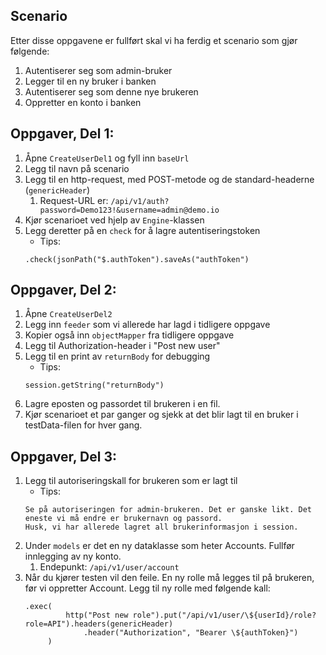 ## Scenario
Etter disse oppgavene er fullført skal vi ha ferdig et scenario som gjør følgende:
1. Autentiserer seg som admin-bruker
2. Legger til en ny bruker i banken
3. Autentiserer seg som denne nye brukeren
4. Oppretter en konto i banken

## Oppgaver, Del 1:
1. Åpne `CreateUserDel1` og fyll inn `baseUrl`
2. Legg til navn på scenario
3. Legg til en http-request, med POST-metode og de standard-headerne (`genericHeader`)
   1. Request-URL er: `/api/v1/auth?password=Demo123!&username=admin@demo.io`
4. Kjør scenarioet ved hjelp av `Engine`-klassen
5. Legg deretter på en `check` for å lagre autentiseringstoken
    - Tips:
   ```
   .check(jsonPath("$.authToken").saveAs("authToken")
   ```

## Oppgaver, Del 2:
1. Åpne `CreateUserDel2`
2. Legg inn `feeder` som vi allerede har lagd i tidligere oppgave
3. Kopier også inn `objectMapper` fra tidligere oppgave
4. Legg til Authorization-header i "Post new user"
5. Legg til en print av `returnBody` for debugging
   - Tips:
   ```
   session.getString("returnBody")
   ```
6. Lagre eposten og passordet til brukeren i en fil.
7. Kjør scenarioet et par ganger og sjekk at det blir lagt til en bruker i testData-filen for hver gang.

## Oppgaver, Del 3:
1. Legg til autoriseringskall for brukeren som er lagt til
   - Tips: 
   ```
   Se på autoriseringen for admin-brukeren. Det er ganske likt. Det eneste vi må endre er brukernavn og passord.
   Husk, vi har allerede lagret all brukerinformasjon i session.
   ```
2. Under `models` er det en ny dataklasse som heter Accounts. Fullfør innlegging av ny konto. 
   1. Endepunkt: `/api/v1/user/account`
3. Når du kjører testen vil den feile. En ny rolle må legges til på brukeren, før vi oppretter Account.
   Legg til ny rolle med følgende kall:
   ```
   .exec(
            http("Post new role").put("/api/v1/user/\${userId}/role?role=API").headers(genericHeader)
                .header("Authorization", "Bearer \${authToken}")
        )
   ```
